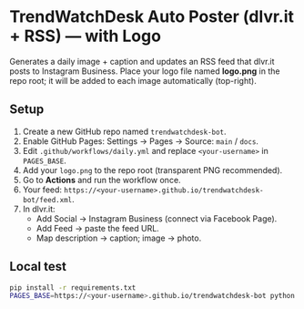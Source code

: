 # TrendWatchDesk Auto Poster (dlvr.it + RSS) — with Logo

Generates a daily image + caption and updates an RSS feed that dlvr.it posts to Instagram Business.
Place your logo file named **logo.png** in the repo root; it will be added to each image automatically (top-right).

## Setup

1. Create a new GitHub repo named `trendwatchdesk-bot`.
2. Enable GitHub Pages: Settings → Pages → Source: `main` / `docs`.
3. Edit `.github/workflows/daily.yml` and replace `<your-username>` in `PAGES_BASE`.
4. Add your `logo.png` to the repo root (transparent PNG recommended).
5. Go to **Actions** and run the workflow once.
6. Your feed: `https://<your-username>.github.io/trendwatchdesk-bot/feed.xml`.
7. In dlvr.it:
   - Add Social → Instagram Business (connect via Facebook Page).
   - Add Feed → paste the feed URL.
   - Map description → caption; image → photo.

## Local test
```bash
pip install -r requirements.txt
PAGES_BASE=https://<your-username>.github.io/trendwatchdesk-bot python main.py
```
